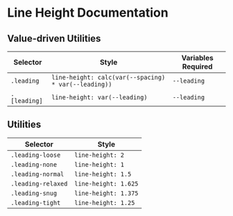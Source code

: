 # Line Height Documentation

## Value-driven Utilities

| Selector     | Style                                                | Variables Required |
| ------------ | ---------------------------------------------------- | ------------------ |
| `.leading`   | `line-height: calc(var(--spacing) * var(--leading))` | `--leading`        |
| `.[leading]` | `line-height: var(--leading)`                        | `--leading`        |

## Utilities

| Selector           | Style                |
| ------------------ | -------------------- |
| `.leading-loose`   | `line-height: 2`     |
| `.leading-none`    | `line-height: 1`     |
| `.leading-normal`  | `line-height: 1.5`   |
| `.leading-relaxed` | `line-height: 1.625` |
| `.leading-snug`    | `line-height: 1.375` |
| `.leading-tight`   | `line-height: 1.25`  |
